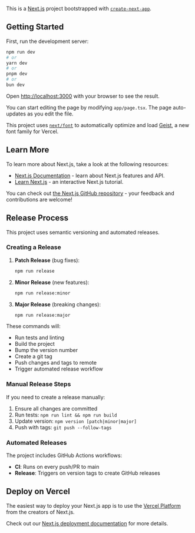 This is a [Next.js](https://nextjs.org) project bootstrapped with [`create-next-app`](https://nextjs.org/docs/app/api-reference/cli/create-next-app).

## Getting Started

First, run the development server:

```bash
npm run dev
# or
yarn dev
# or
pnpm dev
# or
bun dev
```

Open [http://localhost:3000](http://localhost:3000) with your browser to see the result.

You can start editing the page by modifying `app/page.tsx`. The page auto-updates as you edit the file.

This project uses [`next/font`](https://nextjs.org/docs/app/building-your-application/optimizing/fonts) to automatically optimize and load [Geist](https://vercel.com/font), a new font family for Vercel.

## Learn More

To learn more about Next.js, take a look at the following resources:

- [Next.js Documentation](https://nextjs.org/docs) - learn about Next.js features and API.
- [Learn Next.js](https://nextjs.org/learn) - an interactive Next.js tutorial.

You can check out [the Next.js GitHub repository](https://github.com/vercel/next.js) - your feedback and contributions are welcome!

## Release Process

This project uses semantic versioning and automated releases.

### Creating a Release

1. **Patch Release** (bug fixes):
   ```bash
   npm run release
   ```

2. **Minor Release** (new features):
   ```bash
   npm run release:minor
   ```

3. **Major Release** (breaking changes):
   ```bash
   npm run release:major
   ```

These commands will:
- Run tests and linting
- Build the project
- Bump the version number
- Create a git tag
- Push changes and tags to remote
- Trigger automated release workflow

### Manual Release Steps

If you need to create a release manually:

1. Ensure all changes are committed
2. Run tests: `npm run lint && npm run build`
3. Update version: `npm version [patch|minor|major]`
4. Push with tags: `git push --follow-tags`

### Automated Releases

The project includes GitHub Actions workflows:
- **CI**: Runs on every push/PR to main
- **Release**: Triggers on version tags to create GitHub releases

## Deploy on Vercel

The easiest way to deploy your Next.js app is to use the [Vercel Platform](https://vercel.com/new?utm_medium=default-template&filter=next.js&utm_source=create-next-app&utm_campaign=create-next-app-readme) from the creators of Next.js.

Check out our [Next.js deployment documentation](https://nextjs.org/docs/app/building-your-application/deploying) for more details.
